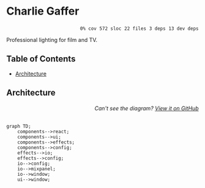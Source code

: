 # Charlie Gaffer


<p align="right">
    <code>0% cov</code>&nbsp;
    <code>572 sloc</code>&nbsp;
    <code>22 files</code>&nbsp;
    <code>3 deps</code>&nbsp;
    <code>13 dev deps</code>
</p>

Professional lighting for film and TV.

<!-- START doctoc generated TOC please keep comment here to allow auto update -->
<!-- DON'T EDIT THIS SECTION, INSTEAD RE-RUN doctoc TO UPDATE -->
## Table of Contents

- [Architecture](#architecture)

<!-- END doctoc generated TOC please keep comment here to allow auto update -->

## Architecture

###### <p align="right"><em>Can't see the diagram?</em> <a id="link-1" href="https://github.com/mattriley/charlie-gaffer#user-content-link-1">View it on GitHub</a></p>
```mermaid
graph TD;
    components-->react;
    components-->ui;
    components-->effects;
    components-->config;
    effects-->io;
    effects-->config;
    io-->config;
    io-->mixpanel;
    io-->window;
    ui-->window;
```
